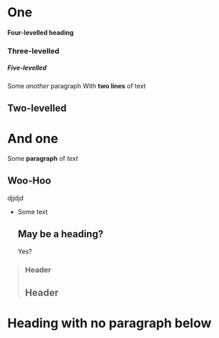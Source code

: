 One
======

#### Four-levelled heading

### Three-levelled

##### Five-levelled

Some *another* paragraph
With __two lines__ of text

## Two-levelled

# And one

Some **paragraph** of _text_

Woo-Hoo
-------

djjdjd


 * Some text

   May be a heading?
   --------------

   Yes?


> ### Header
>
> Header
> --------
>

Heading with no paragraph below
===========


